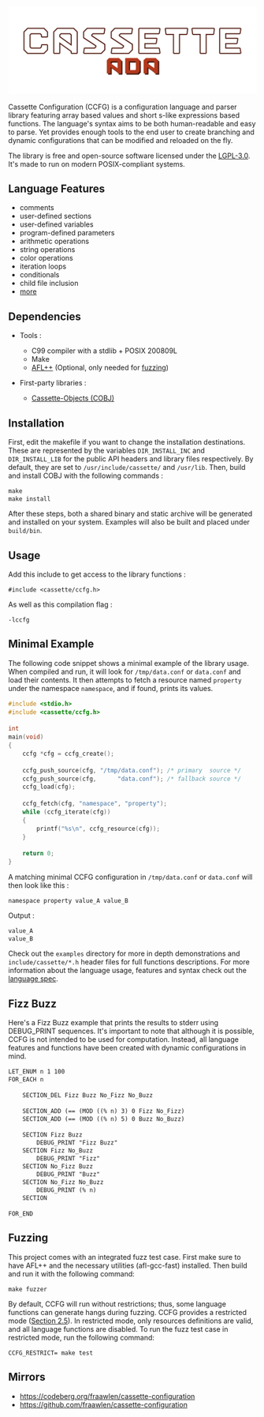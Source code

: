 <p align="center"><img src="./extras/banner.svg"></p>

Cassette Configuration (CCFG) is a configuration language and parser library featuring array based values and short s-like expressions based functions. The language's syntax aims to be both human-readable and easy to parse. Yet provides enough tools to the end user to create branching and dynamic configurations that can be modified and reloaded on the fly.

The library is free and open-source software licensed under the [LGPL-3.0](https://www.gnu.org/licenses/lgpl-3.0.en.html). It's made to run on modern POSIX-compliant systems.

Language Features
-----------------

- comments
- user-defined sections
- user-defined variables
- program-defined parameters
- arithmetic operations
- string operations
- color operations
- iteration loops
- conditionals
- child file inclusion
- [more](./doc/spec.md)

Dependencies
------------

- Tools :

	- C99 compiler with a stdlib + POSIX 200809L
	- Make
	- [AFL++](https://aflplus.plus/) (Optional, only needed for [fuzzing](#fuzzing))

- First-party libraries :

	- [Cassette-Objects (COBJ)](/../../../../fraawlen/cassette-objects)

Installation
------------

First, edit the makefile if you want to change the installation destinations. These are represented by the variables `DIR_INSTALL_INC` and `DIR_INSTALL_LIB` for the public API headers and library files respectively. By default, they are set to `/usr/include/cassette/` and `/usr/lib`.
Then, build and install COBJ with the following commands :

```
make
make install
```

After these steps, both a shared binary and static archive will be generated and installed on your system. Examples will also be built and placed under `build/bin`.

Usage
-----

Add this include to get access to the library functions :

```
#include <cassette/ccfg.h>
```

As well as this compilation flag :

```
-lccfg
```

Minimal Example
---------------

The following code snippet shows a minimal example of the library usage. When compiled and run, it will look for `/tmp/data.conf` or `data.conf` and load their contents. It then attempts to fetch a resource named `property` under the namespace `namespace`, and if found, prints its values.

```c
#include <stdio.h>
#include <cassette/ccfg.h>

int
main(void)
{
	ccfg *cfg = ccfg_create();

	ccfg_push_source(cfg, "/tmp/data.conf"); /* primary  source */
	ccfg_push_source(cfg,      "data.conf"); /* fallback source */
	ccfg_load(cfg);

	ccfg_fetch(cfg, "namespace", "property");
	while (ccfg_iterate(cfg))
	{
		printf("%s\n", ccfg_resource(cfg));
	}

	return 0;
}
```

A matching minimal CCFG configuration in `/tmp/data.conf` or `data.conf` will then look like this :

```
namespace property value_A value_B
```

Output :

```
value_A
value_B
```

Check out the `examples` directory for more in depth demonstrations and `include/cassette/*.h` header files for full functions descriptions. For more information about the language usage, features and syntax check out the [language spec](./doc/spec.md).

Fizz Buzz
---------

Here's a Fizz Buzz example that prints the results to stderr using DEBUG_PRINT sequences. It's important to note that although it is possible, CCFG is not intended to be used for computation. Instead, all language features and functions have been created with dynamic configurations in mind.

```
LET_ENUM n 1 100
FOR_EACH n

	SECTION_DEL Fizz Buzz No_Fizz No_Buzz

	SECTION_ADD (== (MOD ((% n) 3) 0 Fizz No_Fizz)
	SECTION_ADD (== (MOD ((% n) 5) 0 Buzz No_Buzz)

	SECTION Fizz Buzz
		DEBUG_PRINT "Fizz Buzz"
	SECTION Fizz No_Buzz
		DEBUG_PRINT "Fizz"
	SECTION No_Fizz Buzz
		DEBUG_PRINT "Buzz"
	SECTION No_Fizz No_Buzz
		DEBUG_PRINT (% n)
	SECTION

FOR_END
```

Fuzzing <a name="fuzzing"></a>
-------

This project comes with an integrated fuzz test case. First make sure to have AFL++ and the necessary utilities (afl-gcc-fast) installed. Then build and run it with the following command:

```
make fuzzer
```

By default, CCFG will run without restrictions; thus, some language functions can generate hangs during fuzzing. CCFG provides a restricted mode ([Section 2.5](./doc/spec.md)). In restricted mode, only resources definitions are valid, and all language functions are disabled. To run the fuzz test case in restricted mode, run the following command:

```
CCFG_RESTRICT= make test
```

Mirrors
-------

- https://codeberg.org/fraawlen/cassette-configuration
- https://github.com/fraawlen/cassette-configuration
